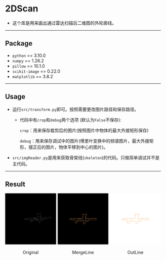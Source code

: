 # 2DScan

- 这个库是用来画出通过雷达扫描后二维图的外轮廓线。

---

## Package

 - `python` == 3.10.0
 - `numpy` == 1.26.2
 - `pillow` == 10.1.0
 - `scikit-image` == 0.22.0
 - `matplotlib` == 3.8.2

---

## Usage

 - 运行`src/transform.py`即可。按照需要更改图片路径和保存路径。
    
    - 代码中有`crop`和`debug`两个选项 (默认为`False`不保存):
        
        `crop`：用来保存裁剪后的图片(按照图片中物体的最大外接矩形保存)

        `debug`：用来保存调试中的图片(傅里叶变换中的频谱图片，最大外接矩形，摆正后的图片，物体平移到中心的图片)。
        
        

 - `src/imgReader.py`是用来获取骨架线(`skeleton`)的代码。只做简单调试并不是主代码。

---

## Result
<div style="display: flex; justify-content: center; align-items: center; gap: 5px;">
  <div style="text-align: center;">
    <img src="/img/img2.jpg" alt="Original Image" style="width: 200px;">
    <p>Original</p>
  </div>
  <div style="text-align: center;">
    <img src="/result/mergeLine.png" alt="MergeLine Image" style="width: 200px;">
    <p>MergeLine</p>
  </div>
  <div style="text-align: center;">
    <img src="/result/outLine.png" alt="OutLine Image" style="width: 200px;">
    <p>OutLine</p>
  </div>
</div>